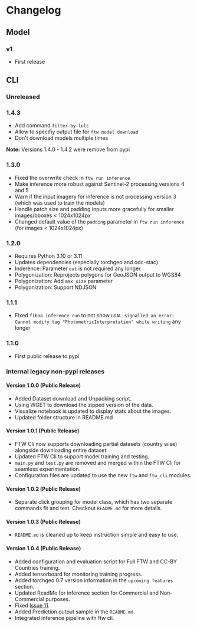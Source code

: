 # Changelog

## Model

### v1

- First release

## CLI

### Unreleased

### 1.4.3

- Add command `filter-by-lulc`
- Allow to specifiy output file for `ftw model download`
- Don't download models multiple times

**Note:** Versions 1.4.0 - 1.4.2 were remove from pypi

### 1.3.0

- Fixed the overwrite check in `ftw run inference`
- Make inference more robust against Sentinel-2 processing versions 4 and 5
- Warn if the input imagery for inference is not processing version 3 (which was used to train the models)
- Handle patch size and padding inputs more gracefully for smaller images/bboxes < 1024x1024px
- Changed default value of the `padding` parameter in `ftw run inference` (for images < 1024x1024px)

### 1.2.0

- Requires Python 3.10 or 3.11
- Updates dependencies (especially torchgeo and odc-stac)
- Inderence: Parameter `out` is not required any longer
- Polygonization: Reprojects polygons for GeoJSON output to WGS84
- Polygonization: Add `max_size` parameter
- Polygonization: Support NDJSON

### 1.1.1

- Fixed `fiboa inference run` to not show `GDAL signalled an error: Cannot modify tag "PhotometricInterpretation" while writing` any longer

### 1.1.0

- First public release to pypi

### internal legacy non-pypi releases

#### Version 1.0.0 (Public Release)

- Added Dataset download and Unpacking script.
- Using WGET to download the zipped version of the data.
- Visualize notebook is updated to display stats about the images.
- Updated folder structure in README.md

#### Version 1.0.1 (Public Release)

- FTW Cli now supports downloading partial datasets (country wise) alongside downloading entire dataset.
- Updated FTW Cli to support model training and testing.
- `main.py` and `test.py` are removed and merged within the FTW Cli for seamless experimentation.
- Configuration files are updated to use the new `ftw` and `ftw_cli` modules.

#### Version 1.0.2 (Public Release)

- Separate click grouping for model class, which has two separate commands fit and test. Checkout `README.md` for more details.

#### Version 1.0.3 (Public Release)

- `README.md` is cleaned up to keep instruction simple and easy to use.

#### Version 1.0.4 (Public Release)

- Added configuration and evaluation script for Full FTW and CC-BY Countries training.
- Added tensorboard for monitoring training progress.
- Added torchgeo 0.7 version information in the `upcoming features` section.
- Updated ReadMe for inference section for Commercial and Non-Commercial purposes.
- Fixed [Issue 11](https://github.com/fieldsoftheworld/ftw-baselines/issues/11).
- Added Prediction output sample in the `README.md`.
- Integrated inference pipeline with ftw cli.
